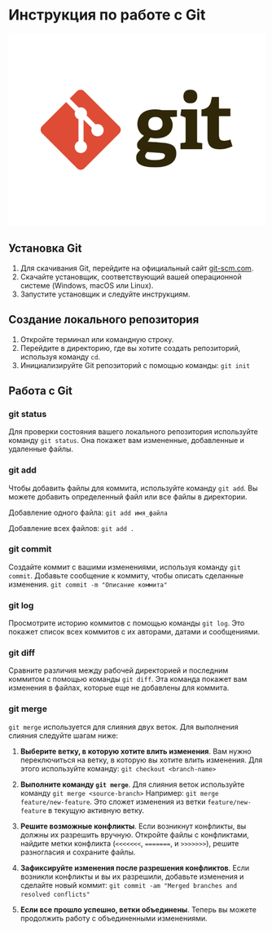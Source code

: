 # Инструкция по работе с Git

![Логотип Git](git-logo.png)

## Установка Git

1. Для скачивания Git, перейдите на официальный сайт [git-scm.com](https://git-scm.com/).
2. Скачайте установщик, соответствующий вашей операционной системе (Windows, macOS или Linux).
3. Запустите установщик и следуйте инструкциям.

## Создание локального репозитория

1. Откройте терминал или командную строку.
2. Перейдите в директорию, где вы хотите создать репозиторий, используя команду `cd`.
3. Инициализируйте Git репозиторий с помощью команды: `git init`

## Работа с Git

### git status

Для проверки состояния вашего локального репозитория используйте команду `git status`. Она покажет вам измененные, добавленные и удаленные файлы.

### git add

Чтобы добавить файлы для коммита, используйте команду `git add`. Вы можете добавить определенный файл или все файлы в директории.

Добавление одного файла: `git add имя_файла`

Добавление всех файлов: `git add .`

### git commit

Создайте коммит с вашими изменениями, используя команду `git commit`. Добавьте сообщение к коммиту, чтобы описать сделанные изменения. `git commit -m "Описание коммита"`

### git log

Просмотрите историю коммитов с помощью команды `git log`. Это покажет список всех коммитов с их авторами, датами и сообщениями.

### git diff

Сравните различия между рабочей директорией и последним коммитом с помощью команды `git diff`. Эта команда покажет вам изменения в файлах, которые еще не добавлены для коммита.

### git merge

`git merge` используется для слияния двух веток. Для выполнения слияния следуйте шагам ниже:

1. **Выберите ветку, в которую хотите влить изменения**. Вам нужно переключиться на ветку, в которую вы хотите влить изменения. Для этого используйте команду: `git checkout <branch-name>`

2. **Выполните команду `git merge`**. Для слияния веток используйте команду `git merge <source-branch>`
Например: `git merge feature/new-feature`.
Это сложет изменения из ветки `feature/new-feature` в текущую активную ветку.

3. **Решите возможные конфликты**. Если возникнут конфликты, вы должны их разрешить вручную. Откройте файлы с конфликтами, найдите метки конфликта (`<<<<<<<`, `=======`, и `>>>>>>>`), решите разногласия и сохраните файлы.

4. **Зафиксируйте изменения после разрешения конфликтов**. Если возникли конфликты и вы их разрешили, добавьте изменения и сделайте новый коммит:
`git commit -am "Merged branches and resolved conflicts"`

5. **Если все прошло успешно, ветки объединены**. Теперь вы можете продолжить работу с объединенными изменениями.
